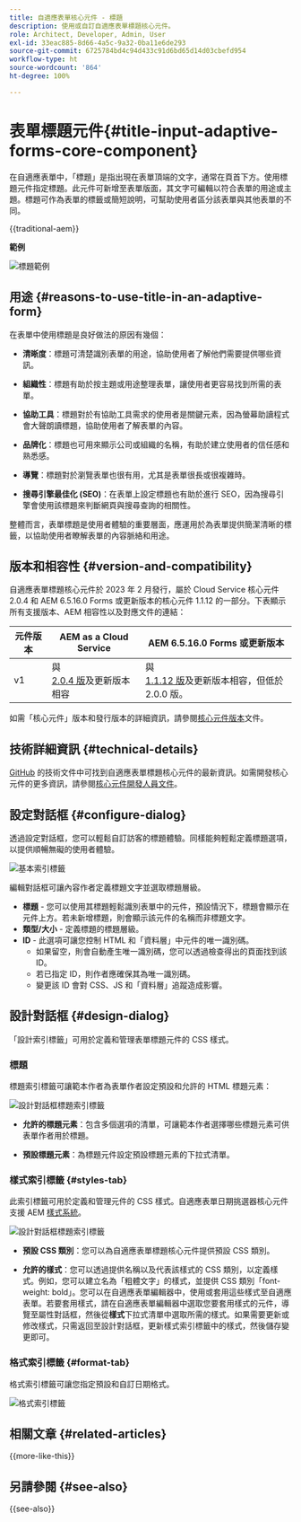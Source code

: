```yaml
---
title: 自適應表單核心元件 - 標題
description: 使用或自訂自適應表單標題核心元件。
role: Architect, Developer, Admin, User
exl-id: 33eac885-8d66-4a5c-9a32-0ba11e6de293
source-git-commit: 6725784bd4c94d433c91d6bd65d14d03cbefd954
workflow-type: ht
source-wordcount: '864'
ht-degree: 100%

---
```



# 表單標題元件{#title-input-adaptive-forms-core-component}

在自適應表單中，「標題」是指出現在表單頂端的文字，通常在頁首下方。使用標題元件指定標題。此元件可新增至表單版面，其文字可編輯以符合表單的用途或主題。標題可作為表單的標籤或簡短說明，可幫助使用者區分該表單與其他表單的不同。

{{traditional-aem}}

**範例**

![標題範例](/help/adaptive-forms/assets/title.png)

## 用途 {#reasons-to-use-title-in-an-adaptive-form}

在表單中使用標題是良好做法的原因有幾個：

- **清晰度**：標題可清楚識別表單的用途，協助使用者了解他們需要提供哪些資訊。

- **組織性**：標題有助於按主題或用途整理表單，讓使用者更容易找到所需的表單。

- **協助工具**：標題對於有協助工具需求的使用者是關鍵元素，因為螢幕助讀程式會大聲朗讀標題，協助使用者了解表單的內容。

- **品牌化**：標題也可用來顯示公司或組織的名稱，有助於建立使用者的信任感和熟悉感。

- **導覽**：標題對於瀏覽表單也很有用，尤其是表單很長或很複雜時。

- **搜尋引擎最佳化 (SEO)**：在表單上設定標題也有助於進行 SEO，因為搜尋引擎會使用該標題來判斷網頁與搜尋查詢的相關性。

整體而言，表單標題是使用者體驗的重要層面，應運用於為表單提供簡潔清晰的標籤，以協助使用者瞭解表單的內容脈絡和用途。

## 版本和相容性 {#version-and-compatibility}

自適應表單標題核心元件於 2023 年 2 月發行，屬於 Cloud Service 核心元件 2.0.4 和 AEM 6.5.16.0 Forms 或更新版本的核心元件 1.1.12 的一部分。下表顯示所有支援版本、AEM 相容性以及對應文件的連結：

| 元件版本 | AEM as a Cloud Service | AEM 6.5.16.0 Forms 或更新版本 |
|---|---|---|
| v1 | 與<br>[ 2.0.4 版](/help/adaptive-forms/version.md)及更新版本相容 | 與<br>[ 1.1.12 版](/help/adaptive-forms/version.md)及更新版本相容，但低於 2.0.0 版。 |

如需「核心元件」版本和發行版本的詳細資訊，請參閱[核心元件版本](/help/adaptive-forms/version.md)文件。

<!-- ## Sample Component Output {#sample-component-output}

To experience the Accordion Component as well as see examples of its configuration options as well as HTML and JSON output, visit the [Component Library](https://adobe.com/go/aem_cmp_library_accordion_tw). -->


## 技術詳細資訊 {#technical-details}

[GitHub](https://github.com/adobe/aem-core-forms-components/tree/master/ui.af.apps/src/main/content/jcr_root/apps/core/fd/components/form/title/v1/title) 的技術文件中可找到自適應表單標題核心元件的最新資訊。如需開發核心元件的更多資訊，請參閱[核心元件開發人員文件](/help/developing/overview.md)。

## 設定對話框 {#configure-dialog}

透過設定對話框，您可以輕鬆自訂訪客的標題體驗。同樣能夠輕鬆定義標題選項，以提供順暢無礙的使用者體驗。

![基本索引標籤](/help/adaptive-forms/assets/title_properties.png)

編輯對話框可讓內容作者定義標題文字並選取標題層級。

- **標題** - 您可以使用其標題輕鬆識別表單中的元件，預設情況下，標題會顯示在元件上方。若未新增標題，則會顯示該元件的名稱而非標題文字。
- **類型/大小** - 定義標題的標題層級。
- **ID** - 此選項可讓您控制 HTML 和「資料層」中元件的唯一識別碼。
   - 如果留空，則會自動產生唯一識別碼，您可以透過檢查得出的頁面找到該 ID。
   - 若已指定 ID，則作者應確保其為唯一識別碼。
   - 變更該 ID 會對 CSS、JS 和「資料層」追蹤造成影響。

## 設計對話框 {#design-dialog}

「設計索引標籤」可用於定義和管理表單標題元件的 CSS 樣式。

### 標題

標題索引標籤可讓範本作者為表單作者設定預設和允許的 HTML 標題元素：

![設計對話框標題索引標籤](/help/adaptive-forms/assets/title_heading.png)

- **允許的標題元素**：包含多個選項的清單，可讓範本作者選擇哪些標題元素可供表單作者用於標題。

- **預設標題元素**：為標題元件設定預設標題元素的下拉式清單。

### 樣式索引標籤 {#styles-tab}

此索引標籤可用於定義和管理元件的 CSS 樣式。自適應表單日期挑選器核心元件支援 AEM [樣式系統](/help/get-started/authoring.md#component-styling)。

![設計對話框標題索引標籤](/help/adaptive-forms/assets/title_styles.png)

- **預設 CSS 類別**：您可以為自適應表單標題核心元件提供預設 CSS 類別。

- **允許的樣式**：您可以透過提供名稱以及代表該樣式的 CSS 類別，以定義樣式。例如，您可以建立名為「粗體文字」的樣式，並提供 CSS 類別「font-weight: bold」。您可以在自適應表單編輯器中，使用或套用這些樣式至自適應表單。若要套用樣式，請在自適應表單編輯器中選取您要套用樣式的元件，導覽至屬性對話框，然後從&#x200B;**樣式**&#x200B;下拉式清單中選取所需的樣式。如果需要更新或修改樣式，只需返回至設計對話框，更新樣式索引標籤中的樣式，然後儲存變更即可。

### 格式索引標籤 {#format-tab}

格式索引標籤可讓您指定預設和自訂日期格式。

![格式索引標籤](/help/adaptive-forms/assets/title_styles.png)

<!--

## Related article {#related-article}

* [Create a standalone Adaptive Form](https://experienceleague.adobe.com/docs/experience-manager-cloud-service/content/forms/adaptive-forms-authoring/authoring-adaptive-forms-core-components/create-an-adaptive-form-on-forms-cs/creating-adaptive-form-core-components.html?lang=zh-Hant)

-->

## 相關文章 {#related-articles}


{{more-like-this}}

## 另請參閱 {#see-also}

{{see-also}}